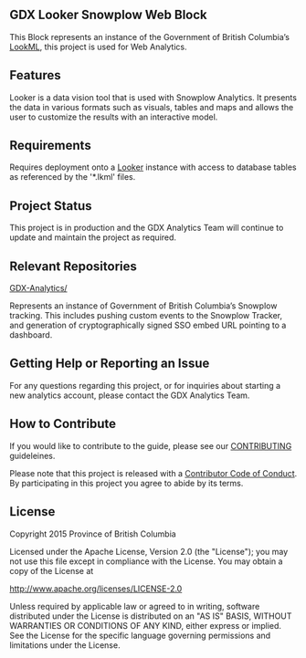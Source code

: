## GDX Looker Snowplow Web Block

This Block represents an instance of the Government of British Columbia’s [LookML](https://docs.looker.com/data-modeling/learning-lookml/what-is-lookml), this project is used for Web Analytics. 

## Features

Looker is a data vision tool that is used with Snowplow Analytics. It presents the data in various formats such as visuals, tables and maps and allows the user to customize the results with an interactive model.

## Requirements
 
Requires deployment onto a [Looker](https://looker.com/) instance with access to database tables as referenced by the '*.lkml' files.

## Project Status

This project is in production and the GDX Analytics Team will continue to update and maintain the project as required.
 
## Relevant Repositories
[GDX-Analytics/](https://github.com/bcgov/GDX-Analytics/)

Represents an instance of Government of British Columbia’s Snowplow tracking. This includes pushing custom events to the Snowplow Tracker, and generation of cryptographically signed SSO embed URL pointing to a dashboard.

## Getting Help or Reporting an Issue
 
For any questions regarding this project, or for inquiries about starting a new analytics account, please contact the GDX Analytics Team.

## How to Contribute
 
If you would like to contribute to the guide, please see our [CONTRIBUTING](CONTRIBUTING.md) guideleines.
 
Please note that this project is released with a [Contributor Code of Conduct](CODE_OF_CONDUCT.md). By participating in this project you agree to abide by its terms.
 
## License

Copyright 2015 Province of British Columbia

Licensed under the Apache License, Version 2.0 (the "License");
you may not use this file except in compliance with the License.
You may obtain a copy of the License at

   http://www.apache.org/licenses/LICENSE-2.0

Unless required by applicable law or agreed to in writing, software
distributed under the License is distributed on an "AS IS" BASIS,
WITHOUT WARRANTIES OR CONDITIONS OF ANY KIND, either express or implied.
See the License for the specific language governing permissions and limitations under the License.
